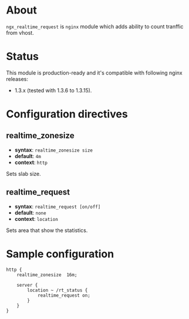About
=====
`ngx_realtime_request` is `nginx` module which adds ability to count tranffic
from vhost.


Status
======
This module is production-ready and it's compatible with following nginx
releases:

- 1.3.x (tested with 1.3.6 to 1.3.15).


Configuration directives
========================
realtime_zonesize
-------------------
* **syntax**: `realtime_zonesize size`
* **default**: `4m`
* **context**: `http`

Sets slab size.


realtime_request
-----------------
* **syntax**: `realtime_request [on/off]`
* **default**: `none`
* **context**: `location`

Sets area that show the statistics.



Sample configuration
====================
    http {
        realtime_zonesize  16m;

        server {
            location ~ /rt_status {
                realtime_request on;
            }
        }
    }
